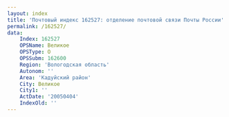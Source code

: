 ```yaml
---
layout: index
title: 'Почтовый индекс 162527: отделение почтовой связи Почты России'
permalink: /162527/
data:
    Index: 162527
    OPSName: Великое
    OPSType: О
    OPSSubm: 162600
    Region: 'Вологодская область'
    Autonom: ''
    Area: 'Кадуйский район'
    City: Великое
    City1: ''
    ActDate: '20050404'
    IndexOld: ''
---
```

